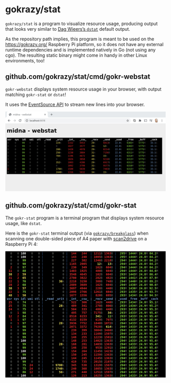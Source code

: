 # gokrazy/stat

`gokrazy/stat` is a program to visualize resource usage, producing output that
looks very similar to [Dag Wieers’s
`dstat`](https://github.com/dstat-real/dstat) default output.

As the repository path implies, this program is meant to be used on the
https://gokrazy.org/ Raspberry Pi platform, so it does not have any external
runtime dependencies and is implemented natively in Go (not using any cgo). The
resulting static binary might come in handy in other Linux environments, too!


## github.com/gokrazy/stat/cmd/gokr-webstat

`gokr-webstat` displays system resource usage in your browser, with output
matching `gokr-stat` or `dstat`!

It uses the [EventSource
API](https://developer.mozilla.org/en-US/docs/Web/API/EventSource) to stream new
lines into your browser.

![webstat screenshot](2020-06-27-midna-webstat.jpg)

## github.com/gokrazy/stat/cmd/gokr-stat

The `gokr-stat` program is a terminal program that displays system resource
usage, like `dstat`.

Here is the `gokr-stat` terminal output (via
[`gokrazy/breakglass`](https://github.com/gokrazy/breakglass)) when scanning one
double-sided piece of A4 paper with
[scan2drive](https://github.com/stapelberg/scan2drive) on a Raspberry Pi 4:

![stat terminal output](2020-06-27-scan2drive-scan-gokrazy-stat.jpg)
